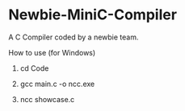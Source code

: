 # Newbie-MiniC-Compiler
A C Compiler coded by a newbie team.

How to use (for Windows)

1. cd Code

2. gcc main.c -o ncc.exe

3. ncc showcase.c


